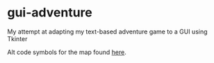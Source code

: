 # gui-adventure
My attempt at adapting my text-based adventure game to a GUI using Tkinter

Alt code symbols for the map found [here](https://www.alt-codes.net/square-symbols).